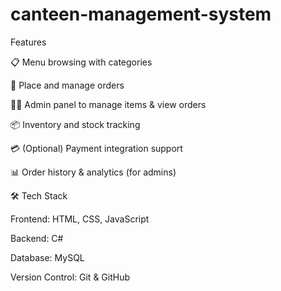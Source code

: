 # canteen-management-system
 Features
 
📋 Menu browsing with categories

🛒 Place and manage orders

👨‍🍳 Admin panel to manage items & view orders

📦 Inventory and stock tracking

💳 (Optional) Payment integration support

📊 Order history & analytics (for admins)


🛠️ Tech Stack

Frontend: HTML, CSS, JavaScript 

Backend: C#

Database: MySQL 

Version Control: Git & GitHub

